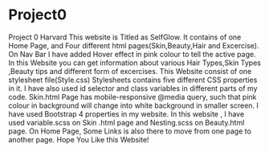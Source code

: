 # Project0
Project 0 Harvard
This website is Titled as SelfGlow.
It contains of one Home Page, and Four different html pages(Skin,Beauty,Hair and Excercise).
On Nav Bar I have added Hover effect in pink colour to tell the active page.
In this Website you can get information about various Hair Types,Skin Types ,Beauty tips and different form of excercises.
This Website consist of one stylesheet file(Style.css)
Stylesheets contains five different CSS properties in it.
I have also used id selector and class variables in different parts of my code.
Skin.html Page has mobile-responsive @media query, such that pink colour in background will change into white background in smaller screen.
I have used Bootstrap 4 properties in my website.
In this website , I have used variable.scss on Skin .html page and Nesting.scss on Beauty.html page.
On Home Page, Some Links is also there to move from one page to another page.
Hope You Like this Website!

